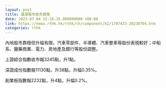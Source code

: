 ```yaml
---
layout: post
title: 滬深股市收市靠穩
date: 2023-07-04 15:16:35.000000000 +08:00
link: https://news.rthk.hk/rthk/ch/component/k2/1707433-20230704.htm
categories: rthk
---
```


內地股市靠穩但升幅有限。汽車零部件、半導體、汽車整車等股份表現較好；中船系、醫藥商業、電力、房地產及銀行等股份調整。

上證綜合指數收市報3245點，升1點。

深證成份指數報11130點，升38點，升幅0.35%。

創業板指數報2232點，升4點，升幅0.2%。
